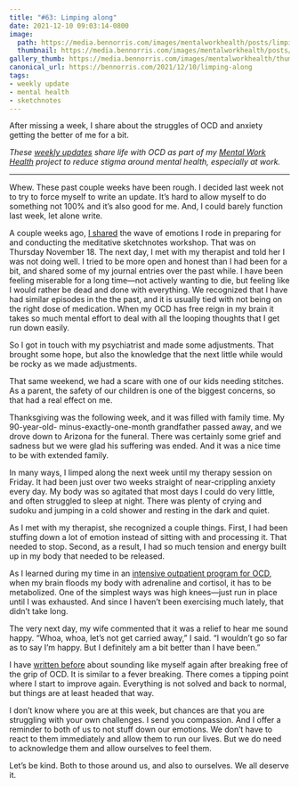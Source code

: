 ```yaml
---
title: "#63: Limping along"
date: 2021-12-10 09:03:14-0800
image: 
  path: https://media.bennorris.com/images/mentalworkhealth/posts/limping-along.jpg
  thumbnail: https://media.bennorris.com/images/mentalworkhealth/posts/thumbnails/limping-along.jpg
gallery_thumb: https://media.bennorris.com/images/mentalworkhealth/thumbs/limping-along.jpg
canonical_url: https://bennorris.com/2021/12/10/limping-along
tags:
- weekly update
- mental health
- sketchnotes
---
```


After missing a week, I share about the struggles of OCD and anxiety getting the better of me for a bit.

_These [weekly updates](https://bennorris.com/tags/weekly-update/) share life with OCD as part of my [Mental Work Health](https://bennorris.com/mental-work-health) project to reduce stigma around mental health, especially at work._

***

Whew. These past couple weeks have been rough. I decided last week not to try to force myself to write an update. It’s hard to allow myself to do something not 100% and it’s also good for me. And, I could barely function last week, let alone write.

A couple weeks ago, [I shared](https://bennorris.com/2021/11/26/transform-suffering) the wave of emotions I rode in preparing for and conducting the meditative sketchnotes workshop. That was on Thursday November 18. The next day, I met with my therapist and told her I was not doing well. I tried to be more open and honest than I had been for a bit, and shared some of my journal entries over the past while. I have been feeling miserable for a long time—not actively wanting to die, but feeling like I would rather be dead and done with everything. We recognized that I have had similar episodes in the the past, and it is usually tied with not being on the right dose of medication. When my OCD has free reign in my brain it takes so much mental effort to deal with all the looping thoughts that I get run down easily.

So I got in touch with my psychiatrist and made some adjustments. That brought some hope, but also the knowledge that the next little while would be rocky as we made adjustments.

That same weekend, we had a scare with one of our kids needing stitches. As a parent, the safety of our children is one of the biggest concerns, so that had a real effect on me.

Thanksgiving was the following week, and it was filled with
family time. My 90-year-old- minus-exactly-one-month grandfather passed away, and we drove down to Arizona for the funeral. There was certainly some grief and sadness but we were glad his suffering was ended. And it was a nice time to be with extended family.

In many ways, I limped along the next week until my therapy session on Friday. It had been just over two weeks straight of near-crippling anxiety every day. My body was so agitated that most days I could do very little, and often struggled to sleep at night. There was plenty of crying and sudoku and jumping in a cold shower and resting in the dark and quiet.

As I met with my therapist, she recognized a couple things. First, I had been stuffing down a lot of emotion instead of sitting with and processing it. That needed to stop. Second, as a result, I had so much tension and energy built up in my body that needed to be released.

As I learned during my time in an [intensive outpatient program for OCD](https://www.theocdandanxietytreatmentcenter.com/), when my brain floods my body with adrenaline and cortisol, it has to be metabolized. One of the simplest ways was high knees—just run in place until I was exhausted. And since I haven’t been exercising much lately, that didn’t take long.

The very next day, my wife commented that it was a relief to hear me sound happy. “Whoa, whoa, let’s not get carried away,” I said. “I wouldn’t go so far as to say I’m happy. But I definitely am a bit better than I have been.”

I have [written before](https://bennorris.com/2020/12/20/like-yourself-again) about sounding like myself again after breaking free of the grip of OCD. It is similar to a fever breaking. There comes a tipping point where I start to improve again. Everything is not solved and back to normal, but things are at least headed that way.

I don’t know where you are at this week, but chances are that you are struggling with your own challenges. I send you compassion. And I offer a reminder to both of us to not stuff down our emotions. We don’t have to react to them immediately and allow them to run our lives. But we do need to acknowledge them and allow ourselves to feel them.

Let’s be kind. Both to those around us, and also to ourselves. We all deserve it.

